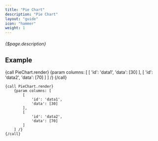 ```yaml
---
title: "Pie Chart"
description: "Pie Chart"
layout: "guide"
icon: "hammer"
weight: 1
---
```


###### {$page.description}

<article id="1">

## Example

{call PieChart.render}
	{param columns: [
		[
			'id': 'data1',
			'data': [30]
		],
		[
			'id': 'data2',
			'data': [70]
		]
	] /}
{/call}

```soy
{call PieChart.render}
	{param columns: [
		[
			'id': 'data1',
			'data': [30]
		],
		[
			'id': 'data2',
			'data': [70]
		]
	] /}
{/call}
```

</article>
